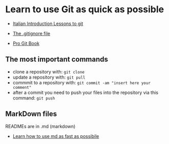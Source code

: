 # Learn to use Git as quick as possible

- [Italian Introduction Lessons to git](http://www.allafinedelpalo.it/git-1-introduzione-add-commit-push-pull/)

- [The .gitignore file](https://zellwk.com/blog/gitignore/)

- [Pro Git Book](https://git-scm.com/book/en/v2)

## The most important commands

- clone a repository with: `git clone`
- update a repository with: `git pull`
- commmit to a repository with: `git commit -am "insert here your comment"`
- after a commit you need to push your files into the repository via this command: `git push`

## MarkDown files
READMEs are in .md (markdown)
- [Learn how to use md as fast as possibile](https://github.com/adam-p/markdown-here/wiki/Markdown-Cheatsheet)

